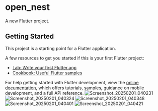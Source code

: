 # open_nest

A new Flutter project.




## Getting Started

This project is a starting point for a Flutter application.

A few resources to get you started if this is your first Flutter project:

- [Lab: Write your first Flutter app](https://docs.flutter.dev/get-started/codelab)
- [Cookbook: Useful Flutter samples](https://docs.flutter.dev/cookbook)

For help getting started with Flutter development, view the
[online documentation](https://docs.flutter.dev/), which offers tutorials,
samples, guidance on mobile development, and a full API reference.
![Screenshot_20250201_040231](https://github.com/user-attachments/assets/bcebcb3b-1c0c-4920-90f4-a842742905e3)
![Screenshot_20250201_040324](https://github.com/user-attachments/assets/9e0e6de8-c7bf-41f1-8b13-8334f9630127)
![Screenshot_20250201_040348](https://github.com/user-attachments/assets/7819ae44-7405-4dc9-bd46-0e3e9cdea930)
![Screenshot_20250201_040401](https://github.com/user-attachments/assets/412f8bac-9694-4384-ac63-51da863084e8)
![Screenshot_20250201_040421](https://github.com/user-attachments/assets/bbc1e66e-6eb4-42e3-a2ee-0fde229f3f73)
